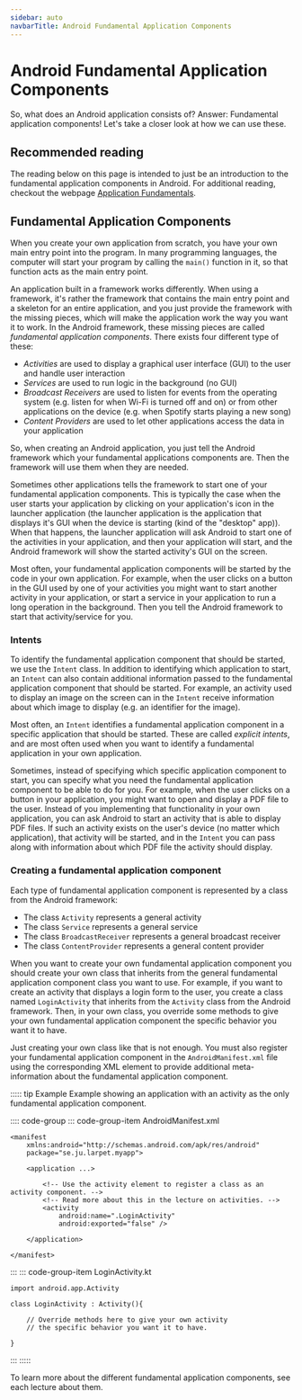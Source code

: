 ```yaml
---
sidebar: auto
navbarTitle: Android Fundamental Application Components
---
```


# Android Fundamental Application Components
So, what does an Android application consists of? Answer: Fundamental application components! Let's take a closer look at how we can use these.

<!-- <iframe width="560" height="314" src="https://www.youtube.com/embed/nJ-9jQw69SU" frameborder="0" allow="accelerometer; autoplay; clipboard-write; encrypted-media; gyroscope; picture-in-picture" allowfullscreen></iframe> -->


## Recommended reading
The reading below on this page is intended to just be an introduction to the fundamental application components in Android. For additional reading, checkout the webpage [Application Fundamentals](https://developer.android.com/guide/components/fundamentals).



## Fundamental Application Components
When you create your own application from scratch, you have your own main entry point into the program. In many programming languages, the computer will start your program by calling the `main()` function in it, so that function acts as the main entry point.

An application built in a framework works differently. When using a framework, it's rather the framework that contains the main entry point and a skeleton for an entire application, and you just provide the framework with the missing pieces, which will make the application work the way you want it to work. In the Android framework, these missing pieces are called *fundamental application components*. There exists four different type of these:

* *Activities* are used to display a graphical user interface (GUI) to the user and handle user interaction
* *Services* are used to run logic in the background (no GUI)
* *Broadcast Receivers* are used to listen for events from the operating system (e.g. listen for when Wi-Fi is turned off and on) or from other applications on the device (e.g. when Spotify starts playing a new song)
* *Content Providers* are used to let other applications access the data in your application

So, when creating an Android application, you just tell the Android framework which your fundamental applications components are. Then the framework will use them when they are needed.

Sometimes other applications tells the framework to start one of your fundamental application components. This is typically the case when the user starts your application by clicking on your application's icon in the launcher application (the launcher application is the application that displays it's GUI when the device is starting (kind of the "desktop" app)). When that happens, the launcher application will ask Android to start one of the activities in your application, and then your application will start, and the Android framework will show the started activity's GUI on the screen.

Most often, your fundamental application components will be started by the code in your own application. For example, when the user clicks on a button in the GUI used by one of your activities you might want to start another activity in your application, or start a service in your application to run a long operation in the background. Then you tell the Android framework to start that activity/service for you.




### Intents
To identify the fundamental application component that should be started, we use the `Intent` class. In addition to identifying which application to start, an `Intent` can also contain additional information passed to the fundamental application component that should be started. For example, an activity used to display an image on the screen can in the `Intent` receive information about which image to display (e.g. an identifier for the image).

Most often, an `Intent` identifies a fundamental application component in a specific application that should be started. These are called *explicit intents*, and are most often used when you want to identify a fundamental application in your own application.

Sometimes, instead of specifying which specific application component to start, you can specify what you need the fundamental application component to be able to do for you. For example, when the user clicks on a button in your application, you might want to open and display a PDF file to the user. Instead of you implementing that functionality in your own application, you can ask Android to start an activity that is able to display PDF files. If such an activity exists on the user's device (no matter which application), that activity will be started, and in the `Intent` you can pass along with information about which PDF file the activity should display.





### Creating a fundamental application component
Each type of fundamental application component is represented by a class from the Android framework:

* The class `Activity` represents a general activity
* The class `Service` represents a general service
* The class `BroadcastReceiver` represents a general broadcast receiver
* The class `ContentProvider` represents a general content provider

When you want to create your own fundamental application component you should create your own class that inherits from the general fundamental application component class you want to use. For example, if you want to create an activity that displays a login form to the user, you create a class named `LoginActivity` that inherits from the `Activity` class from the Android framework. Then, in your own class, you override some methods to give your own fundamental application component the specific behavior you want it to have.

Just creating your own class like that is not enough. You must also register your fundamental application component in the `AndroidManifest.xml` file using the corresponding XML element to provide additional meta-information about the fundamental application component.

::::: tip Example
Example showing an application with an activity as the only fundamental application component.

:::: code-group
::: code-group-item AndroidManifest.xml
```xml{7-11}
<manifest
	xmlns:android="http://schemas.android.com/apk/res/android"
	package="se.ju.larpet.myapp">
	
	<application ...>
		
		<!-- Use the activity element to register a class as an activity component. -->
		<!-- Read more about this in the lecture on activities. -->
		<activity
			android:name=".LoginActivity"
			android:exported="false" />
		
	</application>
	
</manifest>
```
:::
::: code-group-item LoginActivity.kt
```kotlin{3-8}
import android.app.Activity

class LoginActivity : Activity(){
	
	// Override methods here to give your own activity
	// the specific behavior you want it to have.
	
}
```
:::
:::::

To learn more about the different fundamental application components, see each lecture about them.
